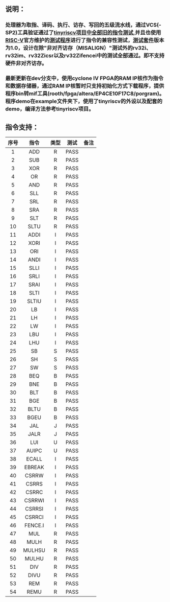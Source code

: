 ## 说明：

### 处理器为取指、译码、执行、访存、写回的五级流水线，通过VCS(-SP2)工具验证通过了[tinyriscv项目中全部旧的指令测试][tinyriscv],并且也使用[RISC-V][riscv]官方维护的[测试程序][riscv-arch-test]进行了指令的兼容性测试，[测试套件][suite]版本为1.0，设计在除"非对齐访存（MISALIGN）"测试外的rv32i、rv32im、rv32Zicsr以及rv32Zifencei中的测试全部通过。即不支持硬件非对齐访存。

### 最新更新在dev分支中，使用cyclone IV FPGA的RAM IP核作为指令和数据存储器，通过RAM IP核暂时只支持初始化方式下载程序，提供程序bin转mif工具(rooth/fpga/altera/EP4CE10F17C8/porgram)。程序demo在example文件夹下，使用了tinyriscv的外设以及配套的demo，编译方法参考tinyriscv项目。

## 指令支持：

| 序号 |  指令   | 类型 | 测试 | 备注 |
| :--: | :-----: | :--: | :--: | :--: |
|  1   |   ADD   |  R   | PASS |      |
|  2   |   SUB   |  R   | PASS |      |
|  3   |   XOR   |  R   | PASS |      |
|  4   |   OR    |  R   | PASS |      |
|  5   |   AND   |  R   | PASS |      |
|  6   |   SLL   |  R   | PASS |      |
|  7   |   SRL   |  R   | PASS |      |
|  8   |   SRA   |  R   | PASS |      |
|  9   |   SLT   |  R   | PASS |      |
|  10  |  SLTU   |  R   | PASS |      |
|  11  |  ADDI   |  I   | PASS |      |
|  12  |  XORI   |  I   | PASS |      |
|  13  |   ORI   |  I   | PASS |      |
|  14  |  ANDI   |  I   | PASS |      |
|  15  |  SLLI   |  I   | PASS |      |
|  16  |  SRLI   |  I   | PASS |      |
|  17  |  SRAI   |  I   | PASS |      |
|  18  |  SLTI   |  I   | PASS |      |
|  19  |  SLTIU  |  I   | PASS |      |
|  20  |   LB    |  I   | PASS |      |
|  21  |   LH    |  I   | PASS |      |
|  22  |   LW    |  I   | PASS |      |
|  23  |   LBU   |  I   | PASS |      |
|  24  |   LHU   |  I   | PASS |      |
|  25  |   SB    |  S   | PASS |      |
|  26  |   SH    |  S   | PASS |      |
|  27  |   SW    |  S   | PASS |      |
|  28  |   BEQ   |  B   | PASS |      |
|  29  |   BNE   |  B   | PASS |      |
|  30  |   BLT   |  B   | PASS |      |
|  31  |   BGE   |  B   | PASS |      |
|  32  |  BLTU   |  B   | PASS |      |
|  33  |  BGEU   |  B   | PASS |      |
|  34  |   JAL   |  J   | PASS |      |
|  35  |  JALR   |  J   | PASS |      |
|  36  |   LUI   |  U   | PASS |      |
|  37  |  AUIPC  |  U   | PASS |      |
|  38  |  ECALL  |  I   | PASS |      |
|  39  | EBREAK  |  I   | PASS |      |
|  40  |  CSRRW  |  I   | PASS |      |
|  41  |  CSRRS  |  I   | PASS |      |
|  42  |  CSRRC  |  I   | PASS |      |
|  43  | CSRRWI  |  I   | PASS |      |
|  44  | CSRRSI  |  I   | PASS |      |
|  45  | CSRRCI  |  I   | PASS |      |
|  46  | FENCE.I |  I   | PASS |      |
|  47  |   MUL   |  R   | PASS |      |
|  48  |  MULH   |  R   | PASS |      |
|  49  | MULHSU  |  R   | PASS |      |
|  50  |  MULHU  |  R   | PASS |      |
|  51  |   DIV   |  R   | PASS |      |
|  52  |  DIVU   |  R   | PASS |      |
|  53  |   REM   |  R   | PASS |      |
|  54  |  REMU   |  R   | PASS |      |



[tinyriscv]:https://gitee.com/liangkangnan/tinyriscv?_from=gitee_search#431-%E8%BF%90%E8%A1%8C%E6%97%A7%E7%9A%84%E6%8C%87%E4%BB%A4%E6%B5%8B%E8%AF%95%E7%A8%8B%E5%BA%8F "tinyriscv"
[riscv]: https://riscv.org/china/	"RISC-V"
[riscv-arch-test]: https://github.com/riscv-non-isa/riscv-arch-test	"riscv-arch-test"
[suite]: https://github.com/riscv-non-isa/riscv-arch-test/tags?after=2.0	"suite"

